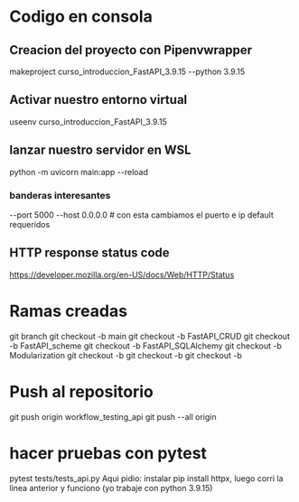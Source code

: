 # Codigo en consola
## Creacion del proyecto con Pipenvwrapper
makeproject curso_introduccion_FastAPI_3.9.15 --python 3.9.15

## Activar nuestro entorno virtual
useenv curso_introduccion_FastAPI_3.9.15

## lanzar nuestro servidor en WSL
python -m uvicorn main:app --reload
### banderas interesantes
--port 5000 --host 0.0.0.0 # con esta cambiamos el puerto e ip default requeridos


## HTTP response status code
https://developer.mozilla.org/en-US/docs/Web/HTTP/Status


# Ramas creadas
git branch
git checkout -b main
git checkout -b FastAPI_CRUD
git checkout -b FastAPI_scheme
git checkout -b FastAPI_SQLAlchemy
git checkout -b Modularization
git checkout -b 
git checkout -b 
git checkout -b 



# Push al repositorio
git push origin workflow_testing_api
git push --all origin


# hacer pruebas con pytest
pytest tests/tests_api.py
Aqui pidio: instalar pip install httpx, luego corri la linea anterior y funciono (yo trabaje con python 3.9.15)